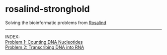 # rosalind-stronghold
Solving the bioinformatic problems from <a href="https://rosalind.info">Rosalind</a>

<hr>
INDEX:
<br>
<a href="https://github.com/iSonik/rosalind-stronghold/blob/main/CountingDNANucleotides.py">Problem 1: Counting DNA Nucleotides</a><br>
<a href="https://github.com/iSonik/rosalind-stronghold/blob/main/TranscribingDNAintoRNA.py">Problem 2: Transcribing DNA into RNA</a><br>

